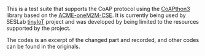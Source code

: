 This is a test suite that supports the CoAP protocol using the [CoAPthon3](https://github.com/Tanganelli/CoAPthon3) library based on the [ACME-oneM2M-CSE](https://github.com/ankraft/ACME-oneM2M-CSE).
It is currently being used by SESLab [tinyIoT](https://github.com/seslabSJU/tinyIoT) project and was developed by being limited to the resources supported by the project.

The codes is an excerpt of the changed part and recorded, and other codes can be found in the originals.
